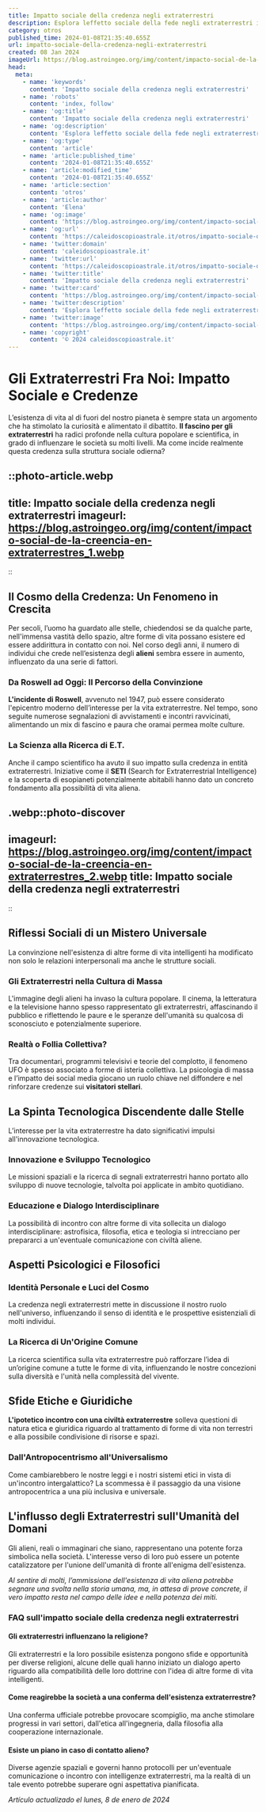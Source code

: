 ```yaml
---
title: Impatto sociale della credenza negli extraterrestri
description: Esplora leffetto sociale della fede negli extraterrestri in Italia. Scopri come questo credo influisce sulla cultura e sul pensiero italiano.
category: otros
published_time: 2024-01-08T21:35:40.655Z
url: impatto-sociale-della-credenza-negli-extraterrestri
created: 08 Jan 2024
imageUrl: https://blog.astroingeo.org/img/content/impacto-social-de-la-creencia-en-extraterrestres_1.webp
head:
  meta:
    - name: 'keywords'
      content: 'Impatto sociale della credenza negli extraterrestri'
    - name: 'robots'
      content: 'index, follow'
    - name: 'og:title'
      content: 'Impatto sociale della credenza negli extraterrestri'
    - name: 'og:description'
      content: 'Esplora leffetto sociale della fede negli extraterrestri in Italia. Scopri come questo credo influisce sulla cultura e sul pensiero italiano.'
    - name: 'og:type'
      content: 'article'
    - name: 'article:published_time'
      content: '2024-01-08T21:35:40.655Z'
    - name: 'article:modified_time'
      content: '2024-01-08T21:35:40.655Z'
    - name: 'article:section'
      content: 'otros'
    - name: 'article:author'
      content: 'Elena'
    - name: 'og:image'
      content: 'https://blog.astroingeo.org/img/content/impacto-social-de-la-creencia-en-extraterrestres_1.webp'
    - name: 'og:url'
      content: 'https://caleidoscopioastrale.it/otros/impatto-sociale-della-credenza-negli-extraterrestri'
    - name: 'twitter:domain'
      content: 'caleidoscopioastrale.it'
    - name: 'twitter:url'
      content: 'https://caleidoscopioastrale.it/otros/impatto-sociale-della-credenza-negli-extraterrestri'
    - name: 'twitter:title'
      content: 'Impatto sociale della credenza negli extraterrestri'
    - name: 'twitter:card'
      content: 'https://blog.astroingeo.org/img/content/impacto-social-de-la-creencia-en-extraterrestres_1.webp'
    - name: 'twitter:description'
      content: 'Esplora leffetto sociale della fede negli extraterrestri in Italia. Scopri come questo credo influisce sulla cultura e sul pensiero italiano.'
    - name: 'twitter:image'
      content: 'https://blog.astroingeo.org/img/content/impacto-social-de-la-creencia-en-extraterrestres_1.webp'
    - name: 'copyright'
      content: '© 2024 caleidoscopioastrale.it'
---
```

# Gli Extraterrestri Fra Noi: Impatto Sociale e Credenze

L’esistenza di vita al di fuori del nostro pianeta è sempre stata un argomento che ha stimolato la curiosità e alimentato il dibattito. **Il fascino per gli extraterrestri** ha radici profonde nella cultura popolare e scientifica, in grado di influenzare le società su molti livelli. Ma come incide realmente questa credenza sulla struttura sociale odierna?

::photo-article.webp
---
title: Impatto sociale della credenza negli extraterrestri
imageurl: https://blog.astroingeo.org/img/content/impacto-social-de-la-creencia-en-extraterrestres_1.webp
---
::

## Il Cosmo della Credenza: Un Fenomeno in Crescita

Per secoli, l’uomo ha guardato alle stelle, chiedendosi se da qualche parte, nell'immensa vastità dello spazio, altre forme di vita possano esistere ed essere addirittura in contatto con noi. Nel corso degli anni, il numero di individui che crede nell’esistenza degli **alieni** sembra essere in aumento, influenzato da una serie di fattori.

### Da Roswell ad Oggi: Il Percorso della Convinzione

**L'incidente di Roswell**, avvenuto nel 1947, può essere considerato l'epicentro moderno dell’interesse per la vita extraterrestre. Nel tempo, sono seguite numerose segnalazioni di avvistamenti e incontri ravvicinati, alimentando un mix di fascino e paura che oramai permea molte culture.

### La Scienza alla Ricerca di E.T.

Anche il campo scientifico ha avuto il suo impatto sulla credenza in entità extraterrestri. Iniziative come il **SETI** (Search for Extraterrestrial Intelligence) e la scoperta di esopianeti potenzialmente abitabili hanno dato un concreto fondamento alla possibilità di vita aliena.

.webp::photo-discover
---
imageurl: https://blog.astroingeo.org/img/content/impacto-social-de-la-creencia-en-extraterrestres_2.webp
title: Impatto sociale della credenza negli extraterrestri
---
::

## Riflessi Sociali di un Mistero Universale

La convinzione nell'esistenza di altre forme di vita intelligenti ha modificato non solo le relazioni interpersonali ma anche le strutture sociali.

### Gli Extraterrestri nella Cultura di Massa

L'immagine degli alieni ha invaso la cultura popolare. Il cinema, la letteratura e la televisione hanno spesso rappresentato gli extraterrestri, affascinando il pubblico e riflettendo le paure e le speranze dell'umanità su qualcosa di sconosciuto e potenzialmente superiore.

### Realtà o Follia Collettiva?

Tra documentari, programmi televisivi e teorie del complotto, il fenomeno UFO è spesso associato a forme di isteria collettiva. La psicologia di massa e l’impatto dei social media giocano un ruolo chiave nel diffondere e nel rinforzare credenze sui **visitatori stellari**.

## La Spinta Tecnologica Discendente dalle Stelle

L’interesse per la vita extraterrestre ha dato significativi impulsi all'innovazione tecnologica.

### Innovazione e Sviluppo Tecnologico

Le missioni spaziali e la ricerca di segnali extraterrestri hanno portato allo sviluppo di nuove tecnologie, talvolta poi applicate in ambito quotidiano.

### Educazione e Dialogo Interdisciplinare

La possibilità di incontro con altre forme di vita sollecita un dialogo interdisciplinare: astrofisica, filosofia, etica e teologia si intrecciano per prepararci a un'eventuale comunicazione con civiltà aliene.

## Aspetti Psicologici e Filosofici

### Identità Personale e Luci del Cosmo

La credenza negli extraterrestri mette in discussione il nostro ruolo nell'universo, influenzando il senso di identità e le prospettive esistenziali di molti individui.

### La Ricerca di Un'Origine Comune

La ricerca scientifica sulla vita extraterrestre può rafforzare l’idea di un’origine comune a tutte le forme di vita, influenzando le nostre concezioni sulla diversità e l'unità nella complessità del vivente.

## Sfide Etiche e Giuridiche

**L'ipotetico incontro con una civiltà extraterrestre** solleva questioni di natura etica e giuridica riguardo al trattamento di forme di vita non terrestri e alla possibile condivisione di risorse e spazi.

### Dall'Antropocentrismo all'Universalismo

Come cambiarebbero le nostre leggi e i nostri sistemi etici in vista di un'incontro intergalattico? La scommessa è il passaggio da una visione antropocentrica a una più inclusiva e universale.

## L'influsso degli Extraterrestri sull'Umanità del Domani

Gli alieni, reali o immaginari che siano, rappresentano una potente forza simbolica nella società. L'interesse verso di loro può essere un potente catalizzatore per l'unione dell'umanità di fronte all'enigma dell'esistenza.

_Al sentire di molti, l’ammissione dell'esistenza di vita aliena potrebbe segnare una svolta nella storia umana, ma, in attesa di prove concrete, il vero impatto resta nel campo delle idee e nella potenza dei miti._

### FAQ sull'impatto sociale della credenza negli extraterrestri

#### Gli extraterrestri influenzano la religione?
Gli extraterrestri e la loro possibile esistenza pongono sfide e opportunità per diverse religioni, alcune delle quali hanno iniziato un dialogo aperto riguardo alla compatibilità delle loro dottrine con l'idea di altre forme di vita intelligenti.

#### Come reagirebbe la società a una conferma dell'esistenza extraterrestre?
Una conferma ufficiale potrebbe provocare scompiglio, ma anche stimolare progressi in vari settori, dall'etica all'ingegneria, dalla filosofia alla cooperazione internazionale.

#### Esiste un piano in caso di contatto alieno?
Diverse agenzie spaziali e governi hanno protocolli per un'eventuale comunicazione o incontro con intelligenze extraterrestri, ma la realtà di un tale evento potrebbe superare ogni aspettativa pianificata.

_Artículo actualizado el lunes, 8 de enero de 2024_